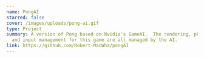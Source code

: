 ```yaml
---
name: PongAI
starred: false
cover: /images/uploads/pong-ai.gif
type: Project
summary: A version of Pong based on Nvidia's GameAI.  The rendering, physics,
  and input management for this game are all managed by the AI.
link: https://github.com/Robert-MacWha/pongAI
---
```

